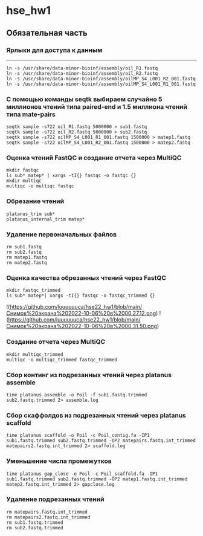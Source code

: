# hse_hw1
## Обязательная часть
### Ярлыки для доступа к данным
____
```
ln -s /usr/share/data-minor-bioinf/assembly/oil_R1.fastq
ln -s /usr/share/data-minor-bioinf/assembly/oil_R2.fastq
ln -s /usr/share/data-minor-bioinf/assembly/oilMP_S4_L001_R2_001.fastq
ln -s /usr/share/data-minor-bioinf/assembly/oilMP_S4_L001_R1_001.fastq
```
### С помощью команды seqtk выбираем случайно 5 миллионов чтений типа paired-end и 1.5 миллиона чтений типа mate-pairs 
```
seqtk sample -s722 oil_R1.fastq 5000000 > sub1.fastq
seqtk sample -s722 oil_R2.fastq 5000000 > sub2.fastq
seqtk sample -s722 oilMP_S4_L001_R1_001.fastq 1500000 > matep1.fastq
seqtk sample -s722 oilMP_S4_L001_R2_001.fastq 1500000 > matep2.fastq
```
### Оценка чтений FastQC и создание отчета через MultiQC
```
mkdir fastqc
ls sub* matep* | xargs -tI{} fastqc -o fastqc {}
mkdir multiqc
multiqc -o multiqc fastqc
```
### Обрезание чтений 
```
platanus_trim sub*
platanus_internal_trim matep*
```
### Удаление первоначальных файлов
```
rm sub1.fastq
rm sub2.fastq
rm matep1.fastq 
rm matep2.fastq
```
### Оценка качества обрезанных чтений через FastQC
```
mkdir fastqc_trimmed
ls sub* matep*| xargs -tI{} fastqc -o fastqc_trimmed {}
```
!(https://github.com/luuuuuuca/hse22_hw1/blob/main/Снимок%20экрана%202022-10-06%20в%2000.27.12.png)
!(https://github.com/luuuuuuca/hse22_hw1/blob/main/Снимок%20экрана%202022-10-06%20в%2000.31.50.png)
### Создание отчета через MultiQC
```
mkdir multiqc_trimmed
multiqc -o multiqc_trimmed fastqc_trimmed
```
### Сбор континг из подрезанных чтений через platanus assemble
```
time platanus assemble -o Poil -f sub1.fastq.trimmed sub2.fastq.trimmed 2> assemble.log
```
### Сбор скаффолдов из подрезанных чтений через platanus scaffold
```
time platanus scaffold -o Poil -c Poil_contig.fa -IP1 sub1.fastq.trimmed sub2.fastq.trimmed -OP2 matepairs.fastq.int_trimmed matepairs2.fastq.int_trimmed 2> scaffold.log
```
### Уменьшение числа промежутков
```
time platanus gap_close -o Poil -c Poil_scaffold.fa -IP1 sub1.fastq.trimmed sub2.fastq.trimmed -OP2 matep1.fastq.int_trimmed matep2.fastq.int_trimmed 2> gapclose.log
```
### Удаление подрезанных чтений
```
rm matepairs.fastq.int_trimmed
rm matepairs2.fastq.int_trimmed
rm sub1.fastq.trimmed
rm sub2.fastq.trimmed
```





